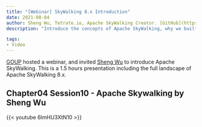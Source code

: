 ```yaml
---
title: "[Webinar] SkyWalking 8.x Introduction"
date: 2021-08-04
author: Sheng Wu, Tetrate.io, Apache SkyWalking Creator. [GitHub](https://github.com/wu-sheng) [X](https://x.com/wusheng1108) [Linkedin](https://www.linkedin.com/in/wusheng1108)
description: "Introduce the concepts of Apache SkyWalking, why we built it, and how we build it."

tags:
- Video
---
```


[GOUP](https://www.linkedin.com/company/goupaz/) hosted a webinar, and invited [Sheng Wu](https://x.com/wusheng1108) to introduce
Apache SkyWalking. This is a 1.5 hours presentation including the full landscape of Apache SkyWalking 8.x.

## Chapter04 Session10 - Apache Skywalking by Sheng Wu

{{< youtube 6lmHU3XtN10 >}}